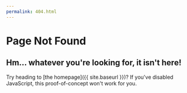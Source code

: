 ```yaml
---
permalink: 404.html
---
```


# Page Not Found

## Hm… whatever you're looking for, it isn't here!

Try heading to [the homepage]({{ site.baseurl }})? If you've disabled JavaScript, this proof-of-concept won't work for you.

<script>
  document.addEventListener ('DOMContentLoaded', (event) => {
    let path = window.location.pathname.replace ("{{ site.baseurl }}/", "");
    const rdnns = [{% for app in site.data.apps %}
      "{{ app.rdnn }}",
    {% endfor %}];

    if (rdnns.includes (path)) {
      window.location.replace("https://flathub.org/apps/" + path);
    }
  })
</script>
